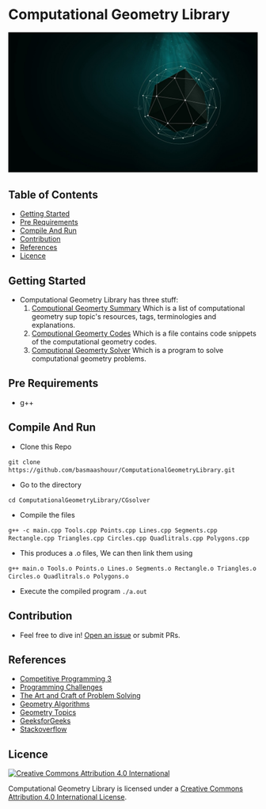 # Computational Geometry Library 
![](imgs/background.jpg)

## Table of Contents
- [Getting Started](#getting-started)
- [Pre Requirements](#pre-requirements)
- [Compile And Run](#compile-and-run)
- [Contribution](#contribution)
- [References](#references)
- [Licence](#licence)


## Getting Started
- Computational Geometry Library has three stuff:
  1. [Computional Geomerty Summary](https://github.com/basmaashouur/ComputationalGeometryLibrary/blob/master/CGsummary.md) Which is a list of computational geometry sup topic's resources, tags, terminologies and explanations.
  2. [Computional Geomerty Codes](https://github.com/basmaashouur/ComputationalGeometryLibrary/blob/master/CGcodes.md) Which is a file contains code snippets of the computational geometry codes.
  3. [Computional Geomerty Solver](https://github.com/basmaashouur/ComputationalGeometryLibrary/tree/master/CGsolver) Which is a program to solve computational geometry problems.


## Pre Requirements
- g++

## Compile And Run
- Clone this Repo 
```console
git clone https://github.com/basmaashouur/ComputationalGeometryLibrary.git
```
- Go to the directory 
```console
cd ComputationalGeometryLibrary/CGsolver
```
- Compile the files 
```console
g++ -c main.cpp Tools.cpp Points.cpp Lines.cpp Segments.cpp Rectangle.cpp Triangles.cpp Circles.cpp Quadlitrals.cpp Polygons.cpp
```
- This produces a .o files, We can then link them using
```console
g++ main.o Tools.o Points.o Lines.o Segments.o Rectangle.o Triangles.o Circles.o Quadlitrals.o Polygons.o
```
- Execute the compiled program `./a.out`


## Contribution
- Feel free to dive in! [Open an issue](https://github.com/basmaashouur/ComputationalGeometrySolver/issues/new) or submit PRs.

## References
- [Competitive Programming 3](https://cpbook.net/#CP3details)
- [Programming Challenges](https://www.amazon.com/Programming-Challenges-Contest-Training-Computer/dp/0387001638)
- [The Art and Craft of Problem Solving](https://www.amazon.com/Art-Craft-Problem-Solving/dp/0471789011The) 
- [Geometry Algorithms](http://geomalgorithms.com/index.html)
- [Geometry Topics](https://en.wikipedia.org/wiki/List_of_geometry_topics)
- [GeeksforGeeks](https://www.geeksforgeeks.org/geometric-algorithms/)
- [Stackoverflow](https://stackoverflow.com/)

## Licence

[![Creative Commons Attribution 4.0 International](https://i.creativecommons.org/l/by/4.0/88x31.png)](https://creativecommons.org/licenses/by/4.0/)

Computational Geometry Library is licensed under a [Creative Commons Attribution 4.0 International License](https://creativecommons.org/licenses/by/4.0/).

 

